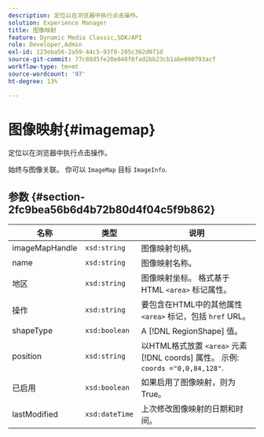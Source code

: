 ```yaml
---
description: 定位以在浏览器中执行点击操作。
solution: Experience Manager
title: 图像映射
feature: Dynamic Media Classic,SDK/API
role: Developer,Admin
exl-id: 123eba56-2a59-44c5-93f0-205c362d071d
source-git-commit: 77c88d5fe20e048f6fad2bb23cb1abe090793acf
workflow-type: tm+mt
source-wordcount: '97'
ht-degree: 13%

---
```


# 图像映射{#imagemap}

定位以在浏览器中执行点击操作。

始终与图像关联。 你可以 `ImageMap` 目标 `ImageInfo`.

## 参数 {#section-2fc9bea56b6d4b72b80d4f04c5f9b862}

| 名称 | 类型 | 说明 |
|---|---|---|
| imageMapHandle | `xsd:string` | 图像映射句柄。 |
| name | `xsd:string` | 图像映射名称。 |
| 地区 | `xsd:string` | 图像映射坐标。 格式基于HTML `<area>` 标记属性。 |
| 操作 | `xsd:string` | 要包含在HTML中的其他属性 `<area>` 标记，包括 `href` URL。 |
| shapeType | `xsd:boolean` | A [!DNL RegionShape] 值。 |
| position | `xsd:string` | 以HTML格式放置 `<area>` 元素 [!DNL coords] 属性。 示例: `coords ="0,0,84,128"`. |
| 已启用 | `xsd:boolean` | 如果启用了图像映射，则为True。 |
| lastModified | `xsd:dateTime` | 上次修改图像映射的日期和时间。 |
